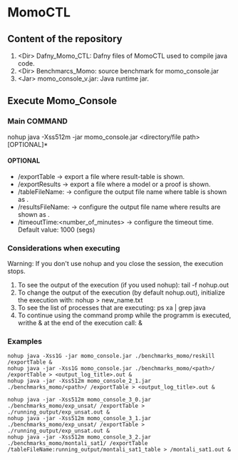 # MomoCTL 

## Content of the repository

1. \<Dir\> Dafny_Momo_CTL: Dafny files of MomoCTL used to compile java code. 
2. \<Dir\> Benchmarcs_Momo: source benchmark for momo_console.jar
3. \<Jar\> momo_console_v<version>.jar: Java runtime jar.  

## Execute Momo_Console

### Main COMMAND

nohup java -Xss512m -jar momo_console.jar <directory/file path> [OPTIONAL]*

#### OPTIONAL

- /exportTable -> export a file where result-table is shown.
- /exportResults -> export a file where a model or a proof is shown.
- /tableFileName:<filename> -> configure the output file name where table is shown as <filename>.
- /resultsFileName:<filename> -> configure the output file name where results are shown as <filename>.
- /timeoutTime:<number_of_minutes> -> configure the timeout time. Default value: 1000 (segs)


###  Considerations when executing

Warning: If you don't use nohup and you close the session, the execution stops.

1. To see the output of the execution (if you used nohup): 
tail -f nohup.out
2. To change the output of the execution (by default nohup.out), initialize the execution with: 
nohup <command> > new_name.txt
3. To see the list of processes that are executing:
ps xa | grep java
4. To continue using the command promp while the programm is executed, writhe & at the end of the execution call: 
<command> &

### Examples
```
nohup java -Xss1G -jar momo_console.jar ./benchmarks_momo/reskill /exportTable &
nohup java -jar -Xss1G momo_console.jar ./benchmarks_momo/<path>/ /exportTable > <output_log_title>.out &  
nohup java -jar -Xss512m momo_console_2_1.jar ./benchmarks_momo/<path>/ /exportTable > <output_log_title>.out &  

nohup java -jar -Xss512m momo_console_3_0.jar ./benchmarks_momo/exp_unsat/ /exportTable > ./running_output/exp_unsat.out &
nohup java -jar -Xss512m momo_console_3_1.jar ./benchmarks_momo/exp_unsat/ /exportTable > ./running_output/exp_unsat.out & 
nohup java -jar -Xss512m momo_console_3_2.jar ./benchmarks_momo/montali_sat1/ /exportTable /tableFileName:running_output/montali_sat1_table > /montali_sat1.out &   

```
